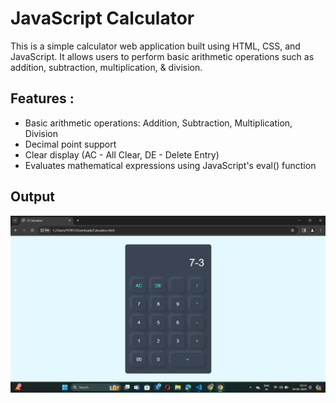 # JavaScript Calculator 
This is a simple calculator web application built using HTML, CSS, and JavaScript. It allows users to perform basic arithmetic operations such as addition, subtraction, multiplication, & division.
## Features :
- Basic arithmetic operations: Addition, Subtraction, Multiplication, Division
- Decimal point support
- Clear display (AC - All Clear, DE - Delete Entry)
- Evaluates mathematical expressions using JavaScript's eval() function 
## Output
<img src="https://github.com/neeru24/Calculator-JS/blob/main/Calculator-output.png" alt="calculator"> 
